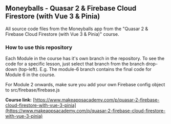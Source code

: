 ## Moneyballs - Quasar 2 & Firebase Cloud Firestore (with Vue 3 & Pinia)
All source code files from the Moneyballs app from the "Quasar 2 & Firebase Cloud Firestore (with Vue 3 & Pinia)" course.

### How to use this repository

Each Module in the course has it's own branch in the repository. To see the code for a specific lesson, just select that branch from the branch drop-down (top-left). E.g. The module-6 branch contains the final code for Module 6 in the course.

For Module 2 onwards, make sure you add your own Firebase config object to src/firebase/firebase.js

**Course link:** [https://www.makeappsacademy.com/p/quasar-2-firebase-cloud-firestore-with-vue-3-pinia](https://www.makeappsacademy.com/p/quasar-2-firebase-cloud-firestore-with-vue-3-pinia)
